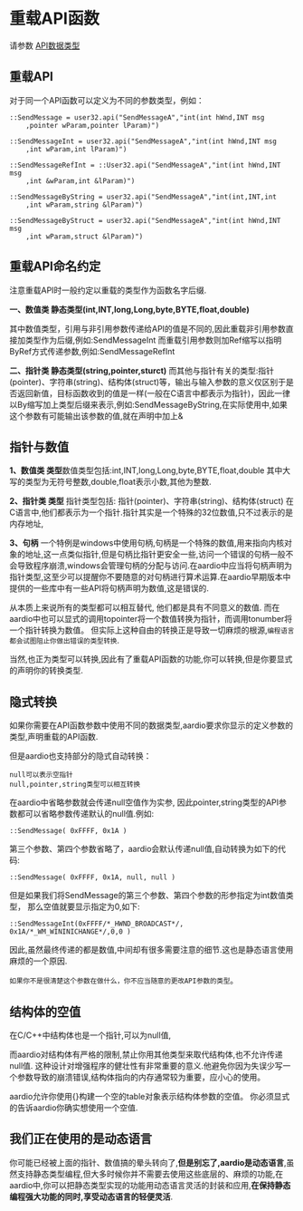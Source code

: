 # 重载API函数

 请参数 [API数据类型](libraries/kernel/raw/datatype)

## 重载API

对于同一个API函数可以定义为不同的参数类型，例如：

``` aau
::SendMessage = user32.api("SendMessageA","int(int hWnd,INT msg
    ,pointer wParam,pointer lParam)")

::SendMessageInt = user32.api("SendMessageA","int(int hWnd,INT msg
    ,int wParam,int lParam)")

::SendMessageRefInt = ::User32.api("SendMessageA","int(int hWnd,INT msg
    ,int &wParam,int &lParam)")

::SendMessageByString = user32.api("SendMessageA","int(int,INT,int
    ,int wParam,string &lParam)")

::SendMessageByStruct = user32.api("SendMessageA","int(int hWnd,INT msg
    ,int wParam,struct &lParam)")
```

## 重载API命名约定

注意重载API时一般约定以重载的类型作为函数名字后缀.

**一、数值类 静态类型(int,INT,long,Long,byte,BYTE,float,double)**

其中数值类型，引用与非引用参数传递给API的值是不同的,因此重载非引用参数直接加类型作为后缀,例如:SendMessageInt 而重载引用参数则加Ref缩写以指明ByRef方式传递参数,例如:SendMessageRefInt

**二、指针类 静态类型(string,pointer,sturct)**
而其他与指针有关的类型:指针(pointer)、字符串(string)、结构体(struct)等，输出与输入参数的意义仅区别于是否返回新值，目标函数收到的值是一样(一般在C语言中都表示为指针)，因此一律以By缩写加上类型后缀来表示,例如:SendMessageByString,在实际使用中,如果这个参数有可能输出该参数的值,就在声明中加上&

## 指针与数值

**1、数值类 类型**数值类型包括:int,INT,long,Long,byte,BYTE,float,double
其中大写的类型为无符号整数,double,float表示小数,其他为整数.

**2、指针类 类型**
指针类型包括: 指针(pointer)、字符串(string)、结构体(struct)
在C语言中,他们都表示为一个指针.指针其实是一个特殊的32位数值,只不过表示的是内存地址,

**3、句柄**
一个特例是windows中使用句柄,句柄是一个特殊的数值,用来指向内核对象的地址,这一点类似指针,但是句柄比指针更安全一些,访问一个错误的句柄一般不会导致程序崩溃,windows会管理句柄的分配与访问.在aardio中应当将句柄声明为指针类型,这至少可以提醒你不要随意的对句柄进行算术运算.在aardio早期版本中提供的一些库中有一些API将句柄声明为数值,这是错误的.

从本质上来说所有的类型都可以相互替代, 他们都是具有不同意义的数值.
而在aardio中也可以显式的调用topointer将一个数值转换为指针，而调用tonumber将一个指针转换为数值。
但实际上这种自由的转换正是导致一切麻烦的根源,`编程语言都会试图阻止你做出错误的类型转换`.

当然,也正为类型可以转换,因此有了重载API函数的功能,你可以转换,但是你要显式的声明你的转换类型.

## 隐式转换

如果你需要在API函数参数中使用不同的数据类型,aardio要求你显示的定义参数的类型,声明重载的API函数.

但是aardio也支持部分的隐式自动转换：

``` aau
null可以表示空指针
null,pointer,string类型可以相互转换
```

在aardio中省略参数就会传递null空值作为实参,
因此pointer,string类型的API参数都可以省略参数传递默认的null值.例如:

``` aau
::SendMessage( 0xFFFF, 0x1A )
```

第三个参数、第四个参数省略了，aardio会默认传递null值,自动转换为如下的代码:

``` aau
::SendMessage( 0xFFFF, 0x1A, null, null )
```

但是如果我们将SendMessage的第三个参数、第四个参数的形参指定为int数值类型，
那么空值就要显示指定为0,如下:

``` aau
::SendMessageInt(0xFFFF/*_HWND_BROADCAST*/, 0x1A/*_WM_WININICHANGE*/,0,0 )
```

因此,虽然最终传递的都是数值,中间却有很多需要注意的细节.这也是静态语言使用麻烦的一个原因.

`如果你不是很清楚这个参数在做什么，你不应当随意的更改API参数的类型`。

## 结构体的空值

在C/C++中结构体也是一个指针,可以为null值,

而aardio对结构体有严格的限制,禁止你用其他类型来取代结构体,也不允许传递null值.
这种设计对增强程序的健壮性有非常重要的意义.他避免你因为失误少写一个参数导致的崩溃错误,结构体指向的内存通常较为重要，应小心的使用。

aardio允许你使用{}构建一个空的table对象表示结构体参数的空值。
你必须显式的告诉aardio你确实想使用一个空值.

## 我们正在使用的是动态语言

你可能已经被上面的指针、数值搞的晕头转向了,**但是别忘了,aardio是动态语言**,虽然支持静态类型编程,但大多时候你并不需要去使用这些底层的、麻烦的功能,在aardio中,你可以把静态类型实现的功能用动态语言灵活的封装和应用,**在保持静态编程强大功能的同时,享受动态语言的轻便灵活**.
